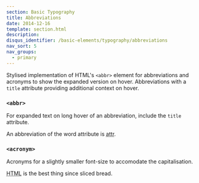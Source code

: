 ```yaml
---
section: Basic Typography
title: Abbreviations
date: 2014-12-16
template: section.html
description:
disqus_identifier: /basic-elements/typography/abbreviations
nav_sort: 5
nav_groups:
  - primary
---
```


Stylised implementation of HTML's <code>&lt;abbr&gt;</code> element for abbreviations and acronyms to show the expanded version on hover. Abbreviations with a <code>title</code> attribute providing additional context on hover.

### <code>&lt;abbr&gt;</code>

For expanded text on long hover of an abbreviation, include the <code>title</code> attribute.

<div class="guide-example">
  <p>An abbreviation of the word attribute is <abbr title="attribute">attr</abbr>.</p>
</div>

### <code>&lt;acronym&gt;</code>

Acronyms for a slightly smaller font-size to accomodate the capitalisation.

<div class="guide-example">
  <p><acronym title="HyperText Markup Language">HTML</acronym> is the best thing since sliced bread.</p>
</div>
